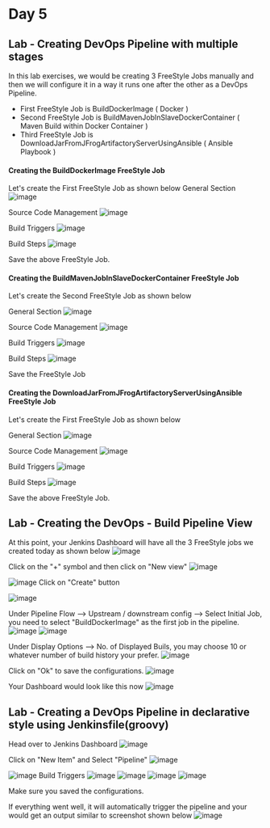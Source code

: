 # Day 5

## Lab - Creating DevOps Pipeline with multiple stages

In this lab exercises, we would be creating 3 FreeStyle Jobs manually and then we will configure it in a way it runs one after the other as a DevOps Pipeline.

- First FreeStyle Job is BuildDockerImage ( Docker )
- Second FreeStyle Job is BuildMavenJobInSlaveDockerContainer ( Maven Build within Docker Container )
- Third FreeStyle Job is DownloadJarFromJFrogArtifactoryServerUsingAnsible ( Ansible Playbook )

#### Creating the BuildDockerImage FreeStyle Job
Let's create the First FreeStyle Job as shown below
General Section
![image](https://github.com/tektutor/devops-dec-2023/assets/12674043/9da7b460-48c3-4405-ab81-7abdf2717cd7)

Source Code Management
![image](https://github.com/tektutor/devops-dec-2023/assets/12674043/7a53e716-68c7-4d12-90b7-2d7723f56d92)

Build Triggers
![image](https://github.com/tektutor/devops-dec-2023/assets/12674043/7e2db4f6-48a4-4873-a820-ccb34efa261c)

Build Steps
![image](https://github.com/tektutor/devops-dec-2023/assets/12674043/703bc3ee-aa08-4060-aaf0-e538971230c8)

Save the above FreeStyle Job.

#### Creating the BuildMavenJobInSlaveDockerContainer FreeStyle Job
Let's create the Second FreeStyle Job as shown below

General Section
![image](https://github.com/tektutor/devops-dec-2023/assets/12674043/e13cbccc-9bca-46f9-a02a-e6ad4ca4a5ca)

Source Code Management
![image](https://github.com/tektutor/devops-dec-2023/assets/12674043/14e9888b-d323-49bd-9fcb-a88203a3f13e)

Build Triggers
![image](https://github.com/tektutor/devops-dec-2023/assets/12674043/8322c3e7-00fd-4f2c-8829-182f461df32e)

Build Steps
![image](https://github.com/tektutor/devops-dec-2023/assets/12674043/bddb25a9-9e6d-485b-a9fd-ce4a9a7a8a9d)

Save the FreeStyle Job


#### Creating the DownloadJarFromJFrogArtifactoryServerUsingAnsible FreeStyle Job
Let's create the First FreeStyle Job as shown below

General Section
![image](https://github.com/tektutor/devops-dec-2023/assets/12674043/7623479e-d680-4957-9fca-826e7560169d)

Source Code Management
![image](https://github.com/tektutor/devops-dec-2023/assets/12674043/17bd5c9c-d383-46c7-8743-a336b77398dd)

Build Triggers
![image](https://github.com/tektutor/devops-dec-2023/assets/12674043/4dc93fa9-d827-4ce1-814e-91a06f4b08b2)

Build Steps
![image](https://github.com/tektutor/devops-dec-2023/assets/12674043/881cb730-496d-4201-9b74-ca189de1d0ef)

Save the above FreeStyle Job.

## Lab - Creating the DevOps - Build Pipeline View

At this point, your Jenkins Dashboard will have all the 3 FreeStyle jobs we created today as shown below
![image](https://github.com/tektutor/devops-dec-2023/assets/12674043/e5dfbba6-3c6f-4df0-b569-4ad933003540)

Click on the "+" symbol and then click on "New view"
![image](https://github.com/tektutor/devops-dec-2023/assets/12674043/f0d047a0-4aa4-4084-b99b-86838d4f7649)

![image](https://github.com/tektutor/devops-dec-2023/assets/12674043/34f06c96-298e-4592-ad6c-f2d2d617c1ef)
Click on "Create" button

![image](https://github.com/tektutor/devops-dec-2023/assets/12674043/acae8932-953c-4532-8206-cbae0c60a4d2)

Under Pipeline Flow --> Upstream / downstream config --> Select Initial Job, you need to select "BuildDockerImage" as the first job in the pipeline.
![image](https://github.com/tektutor/devops-dec-2023/assets/12674043/07ef74a3-627a-4092-9779-218c485a395e)
![image](https://github.com/tektutor/devops-dec-2023/assets/12674043/1395bd74-08ab-4ea0-80a7-0f50984c0613)

Under Display Options --> No. of Displayed Buils, you may choose 10 or whatever number of build history your prefer.
![image](https://github.com/tektutor/devops-dec-2023/assets/12674043/3aa5fda7-1bd3-4e29-ba69-4a5b7acf71d1)

Click on "Ok" to save the configurations.
![image](https://github.com/tektutor/devops-dec-2023/assets/12674043/9518049e-662a-4f18-bdcc-c17df79328ca)

Your Dashboard would look like this now
![image](https://github.com/tektutor/devops-dec-2023/assets/12674043/0f7f0ceb-e1b2-4897-9b7e-f10c94e9fe76)


## Lab - Creating a DevOps Pipeline in declarative style using Jenkinsfile(groovy)
Head over to Jenkins Dashboard
![image](https://github.com/tektutor/devops-dec-2023/assets/12674043/1022d501-61bd-4ce9-ae5d-1f9d82efea64)

Click on "New Item" and Select "Pipeline"
![image](https://github.com/tektutor/devops-dec-2023/assets/12674043/c53a144a-e694-4adc-aba5-034ccba9d532)

![image](https://github.com/tektutor/devops-dec-2023/assets/12674043/d63e0c31-d13b-4114-a012-9de158986456)
Build Triggers
![image](https://github.com/tektutor/devops-dec-2023/assets/12674043/7bc30439-a1d8-4f35-97e1-75ad6db7f3a9)
![image](https://github.com/tektutor/devops-dec-2023/assets/12674043/331b85e2-ee54-478c-b4b3-0a08c468fc68)
![image](https://github.com/tektutor/devops-dec-2023/assets/12674043/f0f39330-36df-404a-83c2-dedb7c822290)
![image](https://github.com/tektutor/devops-dec-2023/assets/12674043/4fb94da3-c750-42bc-a489-2516d902cb01)

Make sure you saved the configurations.

If everything went well, it will automatically trigger the pipeline and your would get an output similar to screenshot shown below
![image](https://github.com/tektutor/devops-dec-2023/assets/12674043/c9f5ae9a-75b9-4e3c-91d8-ac03c9f5d44d)
